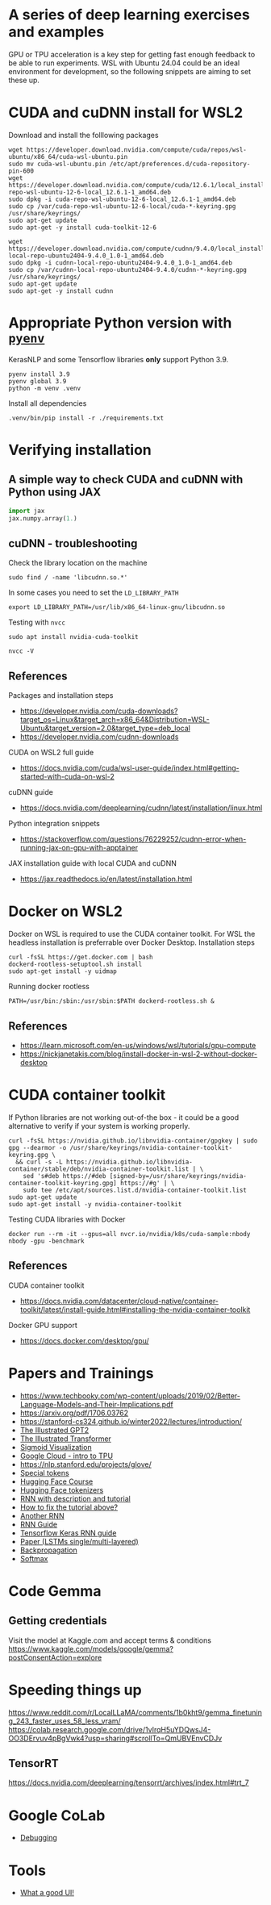 # A series of deep learning exercises and examples
GPU or TPU acceleration is a key step for getting fast enough feedback to be able to run experiments.
WSL with Ubuntu 24.04 could be an ideal environment for development, so the following snippets are aiming to set these up.

# CUDA and cuDNN install for WSL2
Download and install the folllowing packages
```shell
wget https://developer.download.nvidia.com/compute/cuda/repos/wsl-ubuntu/x86_64/cuda-wsl-ubuntu.pin
sudo mv cuda-wsl-ubuntu.pin /etc/apt/preferences.d/cuda-repository-pin-600
wget https://developer.download.nvidia.com/compute/cuda/12.6.1/local_installers/cuda-repo-wsl-ubuntu-12-6-local_12.6.1-1_amd64.deb
sudo dpkg -i cuda-repo-wsl-ubuntu-12-6-local_12.6.1-1_amd64.deb
sudo cp /var/cuda-repo-wsl-ubuntu-12-6-local/cuda-*-keyring.gpg /usr/share/keyrings/
sudo apt-get update
sudo apt-get -y install cuda-toolkit-12-6
```

```shell
wget https://developer.download.nvidia.com/compute/cudnn/9.4.0/local_installers/cudnn-local-repo-ubuntu2404-9.4.0_1.0-1_amd64.deb
sudo dpkg -i cudnn-local-repo-ubuntu2404-9.4.0_1.0-1_amd64.deb
sudo cp /var/cudnn-local-repo-ubuntu2404-9.4.0/cudnn-*-keyring.gpg /usr/share/keyrings/
sudo apt-get update
sudo apt-get -y install cudnn
```

# Appropriate Python version with [`pyenv`](https://github.com/pyenv/pyenv)
KerasNLP and some Tensorflow libraries **only** support Python 3.9.
```shell
pyenv install 3.9
pyenv global 3.9
python -m venv .venv
```

Install all dependencies
```shell
.venv/bin/pip install -r ./requirements.txt
```

# Verifying installation
## A simple way to check CUDA and cuDNN with Python using JAX
```python
import jax
jax.numpy.array(1.)
```

## cuDNN - troubleshooting
Check the library location on the machine
```shell
sudo find / -name 'libcudnn.so.*'
```

In some cases you need to set the `LD_LIBRARY_PATH`
```shell
export LD_LIBRARY_PATH=/usr/lib/x86_64-linux-gnu/libcudnn.so
```

Testing with `nvcc`
```shell
sudo apt install nvidia-cuda-toolkit
```
```shell
nvcc -V
```

## References
Packages and installation steps
- https://developer.nvidia.com/cuda-downloads?target_os=Linux&target_arch=x86_64&Distribution=WSL-Ubuntu&target_version=2.0&target_type=deb_local
- https://developer.nvidia.com/cudnn-downloads

CUDA on WSL2 full guide
- https://docs.nvidia.com/cuda/wsl-user-guide/index.html#getting-started-with-cuda-on-wsl-2

cuDNN guide
- https://docs.nvidia.com/deeplearning/cudnn/latest/installation/linux.html

Python integration snippets
- https://stackoverflow.com/questions/76229252/cudnn-error-when-running-jax-on-gpu-with-apptainer

JAX installation guide with local CUDA and cuDNN
- https://jax.readthedocs.io/en/latest/installation.html

# Docker on WSL2
Docker on WSL is required to use the CUDA container toolkit. For WSL the headless installation is preferrable over Docker Desktop.
Installation steps

```shell
curl -fsSL https://get.docker.com | bash
dockerd-rootless-setuptool.sh install
sudo apt-get install -y uidmap
```

Running docker rootless
```shell
PATH=/usr/bin:/sbin:/usr/sbin:$PATH dockerd-rootless.sh &
```

## References
- https://learn.microsoft.com/en-us/windows/wsl/tutorials/gpu-compute
- https://nickjanetakis.com/blog/install-docker-in-wsl-2-without-docker-desktop

# CUDA container toolkit
If Python libraries are not working out-of-the box - it could be a good alternative to verify if your system is working properly.
```shell
curl -fsSL https://nvidia.github.io/libnvidia-container/gpgkey | sudo gpg --dearmor -o /usr/share/keyrings/nvidia-container-toolkit-keyring.gpg \
  && curl -s -L https://nvidia.github.io/libnvidia-container/stable/deb/nvidia-container-toolkit.list | \
    sed 's#deb https://#deb [signed-by=/usr/share/keyrings/nvidia-container-toolkit-keyring.gpg] https://#g' | \
    sudo tee /etc/apt/sources.list.d/nvidia-container-toolkit.list
sudo apt-get update
sudo apt-get install -y nvidia-container-toolkit
```

Testing CUDA libraries with Docker
```shell
docker run --rm -it --gpus=all nvcr.io/nvidia/k8s/cuda-sample:nbody nbody -gpu -benchmark
```

## References
CUDA container toolkit
- https://docs.nvidia.com/datacenter/cloud-native/container-toolkit/latest/install-guide.html#installing-the-nvidia-container-toolkit

Docker GPU support
- https://docs.docker.com/desktop/gpu/

# Papers and Trainings
- https://www.techbooky.com/wp-content/uploads/2019/02/Better-Language-Models-and-Their-Implications.pdf
- https://arxiv.org/pdf/1706.03762
- https://stanford-cs324.github.io/winter2022/lectures/introduction/
- [The Illustrated GPT2](https://jalammar.github.io/illustrated-gpt2/)
- [The Illustrated Transformer](https://jalammar.github.io/illustrated-transformer/)
- [Sigmoid Visualization](https://jalammar.github.io/feedforward-neural-networks-visual-interactive/#sigmoid-visualization)
- [Google Cloud - intro to TPU](https://cloud.google.com/tpu/docs/intro-to-tpu)
- https://nlp.stanford.edu/projects/glove/
- [Special tokens](https://medium.com/@alexkubiesa/special-tokens-in-tensorflow-3c7718dcb0ef)
- [Hugging Face Course](https://huggingface.co/learn/nlp-course/chapter1/1)
- [Hugging Face tokenizers](https://github.com/huggingface/tokenizers)
- [RNN with description and tutorial](https://www.tensorflow.org/text/tutorials/text_generation)
- [How to fix the tutorial above?](https://github.com/tensorflow/text/issues/1268)
- [Another RNN](https://github.com/trekhleb/machine-learning-experiments/blob/master/experiments/text_generation_shakespeare_rnn/text_generation_shakespeare_rnn.ipynb)
- [RNN Guide](https://karpathy.github.io/2015/05/21/rnn-effectiveness/)
- [Tensorflow Keras RNN guide](https://www.tensorflow.org/guide/keras/working_with_rnns#introduction)
- [Paper (LSTMs single/multi-layered)](https://pdf.sciencedirectassets.com/280203/1-s2.0-S1877050918X0012X/1-s2.0-S187705091831439X/main.pdf)
- [Backpropagation](https://www.youtube.com/watch?v=Ilg3gGewQ5U)
- [Softmax](https://www.singlestore.com/blog/a-guide-to-softmax-activation-function/)

# Code Gemma
## Getting credentials
Visit the model at Kaggle.com and accept terms & conditions
https://www.kaggle.com/models/google/gemma?postConsentAction=explore

# Speeding things up
https://www.reddit.com/r/LocalLLaMA/comments/1b0kht9/gemma_finetuning_243_faster_uses_58_less_vram/
https://colab.research.google.com/drive/1vIrqH5uYDQwsJ4-OO3DErvuv4pBgVwk4?usp=sharing#scrollTo=QmUBVEnvCDJv

## TensorRT
https://docs.nvidia.com/deeplearning/tensorrt/archives/index.html#trt_7


# Google CoLab
- [Debugging](https://zohaib.me/debugging-in-google-collab-notebook/)

# Tools
- [What a good UI!](https://trekhleb.dev/machine-learning-experiments/#/experiments/TextGenerationShakespeareRNN)